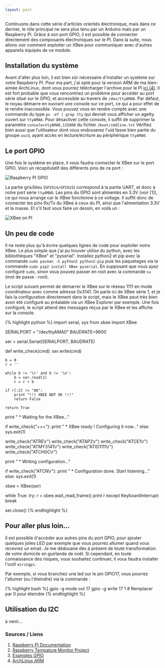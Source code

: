 ```yaml
---
layout: post
---
```


Continuons dans cette série d'articles orientés électronique, mais dans ce dernier, le rôle principal ne sera plus tenu par un Arduino mais par un Raspberry PI. Grâce à son port GPIO, il est possible de connecter directement des composants électroniques sur le PI. Dans la suite, nous allons voir comment exploiter un XBee pour communiquer avec d'autres appareils équipés de ce module.

## Installation du système

Avant d'aller plus loin, il est bien sûr nécessaire d'installer un système sur votre Raspberry PI. Pour ma part, j'ai opté pour la version ARM de ma bien-aimée ArchLinux, dont vous pourrez télécharger l'archive pour le PI [ici (4)](http://archlinuxarm.org/platforms/armv6/raspberry-pi). Il est fort probable que vous rencontriez un problème pour accéder au port série situé sur le GPIO, et accessible au travers de `/dev/ttyAMA0`. Par défaut, le noyau démarre en ouvrant une console sur ce port, ce qui a pour effet de le rendre inaccessible. Vous pouvez vous en rendre compte avec une commande du type `ps -ef | grep tty` qui devrait vous afficher un agetty ouvert sur `ttyAMA0`. Pour désactiver cette console, il suffit de supprimer la paramètre `console=ttyAMA0,115000` du fichier `/boot/cmdline.txt` Vérifiez bien aussi que l'utilisateur dont vous endosserez l'uid fasse bien partie du groupe `uucd`, ayant accès en lecture/écriture au périphérique `ttyAMA0`.

## Le port GPIO

Une fois le système en place, il vous faudra connecter le XBee sur le port GPIO. Voici un récapitulatif des différents pins de ce port :

![](/img/posts/Raspberry-Pi-GPIO-pinouts.png "Raspberry PI GPIO")

La partie gris/bleu (`GPIO14/GPIO15`) correspond à la partie UART, et donc à notre port série `ttyAMA0`. Les pins du GPIO sont alimentés en 3.3V (voir [1]), ce qui nous arrange car le XBee fonctionne à ce voltage. Il suffit donc de connecter les pins Rx/Tx du XBee à ceux du PI, ainsi que l'alimentation 3.3V et la masse. Et s'il faut vous faire un dessin, en voilà un :

![](/img/posts/xbee-on-pi_bb.png "XBee on PI")

## Un peu de code

Il ne reste plus qu'à écrire quelques lignes de code pour exploiter notre XBee. Le plus simple que j'ai pu trouver utilise du python, avec les bibliothèques "XBee" et "pyserial". Installez python2 et pip avec la commande `sudo pacman -S python2 python2-pip` puis les paquetages via la commande `sudo pip2 install XBee pyserial`. En supposant que vous ayez configuré `sudo`, sinon vous pouvez passer en root avec la commande `su` (mot de passe : root).

Le script suivant permet de démarrer le XBee sur le réseau 1111 en mode coordinateur avec comme adresse 0x3141. On parle ici de XBee série 1, et je fais la configuration directement dans le script, mais le XBee peut très bien avoir été configuré au préalable via un XBee Explorer par exemple. Une fois configuré, le script attend des messages réçus par le XBee et les affiche sur la console.

{% highlight python %}
import serial, sys
from xbee import XBee

SERIALPORT = "/dev/ttyAMA0"
BAUDRATE=9600

ser  = serial.Serial(SERIALPORT, BAUDRATE)

def write_check(cmd):
	ser.write(cmd)

	b = 0
	r = ''

	while b != '\r' and b != '\n':
		b = ser.read(1)
		r = r + b

	if r[:2] != "OK":
		print "!!! XBEE NOT OK !!!"
		return False

	return True


print " * Waiting for the XBee..."

if write_check("+++"):
	print " * XBee ready ! Configuring it now..."
else:
	sys.exit(1)

write_check("ATRE\r")
write_check("ATAP2\r")
write_check("ATCE1\r")
write_check("ATMY3141\r")
write_check("ATID1111\r")
write_check("ATCH0C\r")

print " * Writing configuration..."

if write_check("ATCN\r"):
	print " * Configuration done. Start listening..."
else:
	sys.exit(1)

xbee = XBee(ser)

while True:
	try:
		r = xbee.wait_read_frame()
		print r
	except KeyboardInterrupt:
		break

ser.close()
{% endhighlight %}

## Pour aller plus loin...

Il est possible d'accèder aux autres pins du port GPIO, pour ajouter quelques jolies LED par exemple que vous pourrez allumer quand vous recevrez un email. Je me dédouane dès à présent de toute transformation de votre domicile en guirlande de noël. Si cependant, en toute connaissance des risques, vous souhaitez continuer, il vous faudra installer l'outil `wiringpi`.

Par exemple, si vous branchez une led sur le pin GPIO17, vous pourrez l'allumer (ou l'éteindre) via la commande :

{% highlight bash %}
gpio -g mode out 17
gpio -g write 17 1 # Remplacer par 0 pour éteindre
{% endhighlight %}

## Utilisation du I2C

à venir...

### Sources / Liens

1. [Raspberry PI Documentation](https://www.raspberrypi.org/documentation/hardware/raspberrypi/gpio/README.md)
2. [Raspberry Tempature Monitor Project](http://www.brettdangerfield.com/post/raspberrypi_tempature_monitor_project/)
3. [Examples GPIO](https://projects.drogon.net/raspberry-pi/gpio-examples/tux-crossing/gpio-examples-1-a-single-led/)
4. [ArchLinux ARM](http://archlinuxarm.org/platforms/armv6/raspberry-pi)
